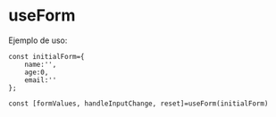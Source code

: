 # useForm

Ejemplo de uso:

```
const initialForm={
    name:'',
    age:0,
    email:''
};

const [formValues, handleInputChange, reset]=useForm(initialForm)

```
